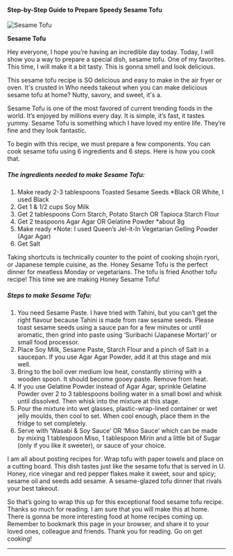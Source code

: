             

#### Step-by-Step Guide to Prepare Speedy Sesame Tofu

![Sesame Tofu](https://img-global.cpcdn.com/recipes/e51d35123d13896b/751x532cq70/sesame-tofu-recipe-main-photo.jpg)

**Sesame Tofu**

Hey everyone, I hope you’re having an incredible day today. Today, I will show you a way to prepare a special dish, sesame tofu. One of my favorites. This time, I will make it a bit tasty. This is gonna smell and look delicious.

This sesame tofu recipe is SO delicious and easy to make in the air fryer or oven. It's crusted in Who needs takeout when you can make delicious sesame tofu at home? Nutty, savory, and sweet, it's a.

Sesame Tofu is one of the most favored of current trending foods in the world. It’s enjoyed by millions every day. It is simple, it’s fast, it tastes yummy. Sesame Tofu is something which I have loved my entire life. They’re fine and they look fantastic.

To begin with this recipe, we must prepare a few components. You can cook sesame tofu using 6 ingredients and 6 steps. Here is how you cook that.

##### The ingredients needed to make Sesame Tofu:

1.  Make ready 2-3 tablespoons Toasted Sesame Seeds \*Black OR White, I used Black
2.  Get 1 & 1/2 cups Soy Milk
3.  Get 2 tablespoons Corn Starch, Potato Starch OR Tapioca Starch Flour
4.  Get 2 teaspoons Agar Agar OR Gelatine Powder \*about 8g
5.  Make ready \*Note: I used Queen’s Jel-it-In Vegetarian Gelling Powder (Agar Agar)
6.  Get Salt

Taking shortcuts is technically counter to the point of cooking shojin ryori, or Japanese temple cuisine, as the. Honey Sesame Tofu is the perfect dinner for meatless Monday or vegetarians. The tofu is fried Another tofu recipe! This time we are making Honey Sesame Tofu!

##### Steps to make Sesame Tofu:

1.  You need Sesame Paste. I have tried with Tahini, but you can’t get the right flavour because Tahini is made from raw sesame seeds. Please toast sesame seeds using a sauce pan for a few minutes or until aromatic, then grind into paste using ‘Suribachi (Japanese Mortar)’ or small food processor.
2.  Place Soy Milk, Sesame Paste, Starch Flour and a pinch of Salt in a saucepan. If you use Agar Agar Powder, add it at this stage and mix well.
3.  Bring to the boil over medium low heat, constantly stirring with a wooden spoon. It should become gooey paste. Remove from heat.
4.  If you use Gelatine Powder instead of Agar Agar, sprinkle Gelatine Powder over 2 to 3 tablespoons boiling water in a small bowl and whisk until dissolved. Then whisk into the mixture at this stage.
5.  Pour the mixture into wet glasses, plastic-wrap-lined container or wet jelly moulds, then cool to set. When cool enough, place them in the fridge to set completely.
6.  Serve with ‘Wasabi & Soy Sauce’ OR ‘Miso Sauce’ which can be made by mixing 1 tablespoon Miso, 1 tablespoon Mirin and a little bit of Sugar (only if you like it sweeter), or sauce of your choice.

I am all about posting recipes for. Wrap tofu with paper towels and place on a cutting board. This dish tastes just like the sesame tofu that is served in U. Honey, rice vinegar and red pepper flakes make it sweet, sour and spicy; sesame oil and seeds add sesame. A sesame-glazed tofu dinner that rivals your best takeout.

So that’s going to wrap this up for this exceptional food sesame tofu recipe. Thanks so much for reading. I am sure that you will make this at home. There is gonna be more interesting food at home recipes coming up. Remember to bookmark this page in your browser, and share it to your loved ones, colleague and friends. Thank you for reading. Go on get cooking!

* * *
